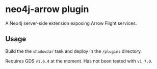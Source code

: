 # neo4j-arrow plugin

A Neo4j server-side extension exposing Arrow Flight services.

## Usage
Build the the `shadowJar` task and deploy in the `/plugins` directory.

Requires GDS `v1.6.4` at the moment. Has not been tested with `v1.7.0`.
